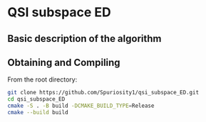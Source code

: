 # QSI subspace ED

## Basic description of the algorithm


## Obtaining and Compiling
From the root directory:
```bash
git clone https://github.com/Spuriosity1/qsi_subspace_ED.git
cd qsi_subspace_ED
cmake -S . -B build -DCMAKE_BUILD_TYPE=Release
cmake --build build
```

